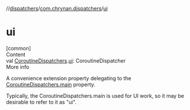 //[dispatchers](../../index.md)/[com.chrynan.dispatchers](index.md)/[ui](ui.md)



# ui  
[common]  
Content  
val [CoroutineDispatchers](-coroutine-dispatchers/index.md).[ui](ui.md): CoroutineDispatcher  
More info  


A convenience extension property delegating to the [CoroutineDispatchers.main](-coroutine-dispatchers/main.md) property.



Typically, the CoroutineDispatchers.main is used for UI work, so it may be desirable to refer to it as "ui".

  



